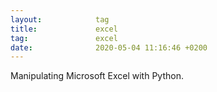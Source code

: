 ```yaml
---
layout:            tag
title:             excel
tag:               excel
date:              2020-05-04 11:16:46 +0200
---
```

Manipulating Microsoft Excel with Python.
